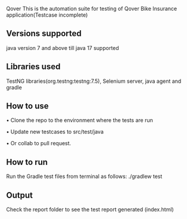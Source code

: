 Qover
This is the automation suite for testing of Qover Bike Insurance application(Testcase incomplete)

Versions supported
------------------
java version 7 and above till java 17 supported

Libraries used
--------------
TestNG libraries(org.testng:testng:7.5), Selenium server, java agent and gradle

How to use 
--------------
• Clone the repo to the environment where the tests are run

• Update new testcases to src/test/java

• Or collab to pull request.


How to run
--------------
Run the Gradle test files from terminal as follows: 
./gradlew test  

Output
--------
Check the report folder to see the test report generated (index.html)
